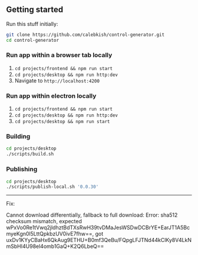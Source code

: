 ## Getting started

Run this stuff initially:
```sh
git clone https://github.com/calebkish/control-generator.git
cd control-generator
```

### Run app within a browser tab locally

1. `cd projects/frontend && npm run start`
1. `cd projects/desktop && npm run http:dev`
1. Navigate to `http://localhost:4200`


### Run app within electron locally

1. `cd projects/frontend && npm run start`
1. `cd projects/desktop && npm run http:dev`
1. `cd projects/desktop && npm run start`

### Building

```sh
cd projects/desktop
./scripts/build.sh
```

### Publishing

```sh
cd projects/desktop
./scripts/publish-local.sh '0.0.30'
```

--------------------------------------------------------------------------------

Fix:

Cannot download differentially, fallback to full download: Error: sha512 checksum mismatch, expected wPxVo0Re1tVwq2jldhztBdTXsRwH39tvDMaJesWSDwDCBrYE+EarJT1A5BcmyeKgn0l5LttQpkbzUV0ivE7fhw==, got uxDv1KYyCBaHx6QkAug9ETHU+B0mf3QeBu/FQpgLFJTNd44kClKy8V4LkNmSbHI4U98el4omb1GaQ+K2Q6LbeQ==
